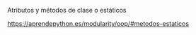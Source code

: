 Atributos y métodos de clase o estáticos

https://aprendepython.es/modularity/oop/#metodos-estaticos